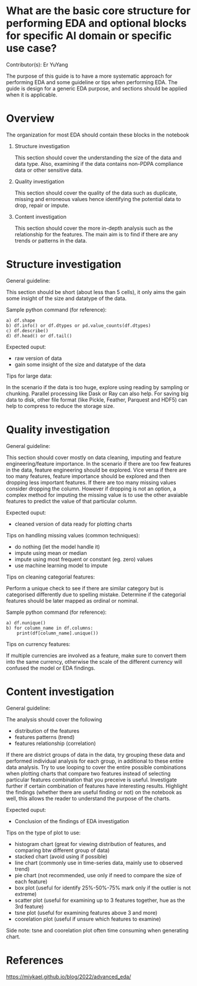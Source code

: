 # What are the basic core structure for performing EDA and optional blocks for specific AI domain or specific use case?

Contributor(s): Er YuYang

The purpose of this guide is to have a more systematic approach for performing EDA and some guideline or tips when performing EDA. The guide is design for a generic EDA purpose, and sections should be applied when it is applicable.

# Overview
The organization for most EDA should contain these blocks in the notebook
1. Structure investigation

    This section should cover the understanding the size of the data and data type. Also, examining if the data contains non-PDPA compliance data or other sensitive data.

2. Quality investigation

    This section should cover the quality of the data such as duplicate, missing and erroneous values hence identifying the potential data to drop, repair or impute.

3. Content investigation

    This section should cover the more in-depth analysis such as the relationship for the features. The main aim is to find if there are any trends or patterns in the data.

# Structure investigation

General guideline:

This section should be short (about less than 5 cells), it only aims the gain some insight of the size and datatype of the data. 

Sample python command (for reference):

    a) df.shape
    b) df.info() or df.dtypes or pd.value_counts(df.dtypes)
    c) df.describe()
    d) df.head() or df.tail()

Expected ouput: 

- raw version of data
- gain some insight of the size and datatype of the data

Tips for large data:

In the scenario if the data is too huge, explore using reading by sampling or chunking. Parallel processing like Dask or Ray can also help. For saving big data to disk, other file format (like Pickle, Feather, Parquest and HDF5) can help to compress to reduce the storage size.

# Quality investigation

General guideline:

This section should cover mostly on data cleaning, imputing and feature engineering/feature importance. In the scenario if there are too few features in the data, feature engineering should be explored. Vice versa if there are too many features, feature importance should be explored and then dropping less important features. If there are too many missing values consider dropping the column. However if dropping is not an option, a complex method for imputing the missing value is to use the other avaiable features to predict the value of that particular column. 

Expected ouput:
- cleaned version of data ready for plotting charts

Tips on handling missing values (common techniques):
- do nothing (let the model handle it)
- impute using mean or median
- impute using most frequent or constant (eg. zero) values
- use machine learning model to impute

Tips on cleaning categorial features:

Perform a unique check to see if there are similar category but is categorised differently due to spelling mistake. Determine if the categorial features should be later mapped as ordinal or nominal.

Sample python command (for reference):

    a) df.nunique()
    b) for column_name in df.columns:    
        print(df[column_name].unique())

Tips on currency features:

If multiple currencies are involved as a feature, make sure to convert them into the same currency, otherwise the scale of the different currency will confused the model or EDA findings.

# Content investigation

General guideline:

The analysis should cover the following
- distribution of the features
- features patterns (trend)
- features relationship (correlation)

If there are district groups of data in the data, try grouping these data and performed individual analysis for each group, in additional to these entire data analysis. Try to use looping to cover the entire possible combinations when plotting charts that compare two features instead of selecting particular features combination that you preceive is useful. Investigate further if certain combination of features have interesting results. Highlight the findings (whether there are useful finding or not) on the notebook as well, this allows the reader to understand the purpose of the charts.

Expected ouput:
- Conclusion of the findings of EDA investigation

Tips on the type of plot to use:
- histogram chart (great for viewing distribution of features, and comparing btw different group of data)
- stacked chart (avoid using if possible)
- line chart (commonly use in time-series data, mainly use to observed trend)
- pie chart (not recommended, use only if need to compare the size of each feature)
- box plot (useful for identify 25%-50%-75% mark only if the outlier is not extreme)
- scatter plot (useful for examining up to 3 features together, hue as the 3rd feature)
- tsne plot (useful for examining features above 3 and more)
- coorelation plot (useful if unsure which features to examine)

Side note: 
tsne and coorelation plot often time consuming when generating chart. 

# References
https://miykael.github.io/blog/2022/advanced_eda/
